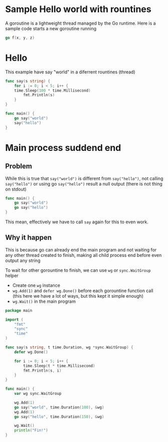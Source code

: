 # Sample Hello world with rountines

A goroutine is a lightweight thread managed by the Go runtime. Here is a sample code starts a new goroutine running

```go
go f(x, y, z)
```


# Hello

This example have say "world" in a diferrent rountines (thread)

```go
func say(s string) {
    for i := 0; i < 5; i++ {
    time.Sleep(100 * time.Millisecond)
        fmt.Println(s)
    }
}

func main() {
    go say("world")
    say("hello")
}
```

# Main process suddend end

## Problem

While this is true that `say("world")` is different from `say("hello")`, not calling `say("hello")` or using go `say("hello")` result a null output (there is not thing on stdout)

```go
func main() {
    go say("world")
    go say("hello")
}
```

This mean,  effectively we have to call `say` again for this to even work.

## Why it happen

This is because go can already end the main program and not waiting for any other thread created to finish, making all child process end before even output any string

To wait for other gorountine to finish, we can use `wg` or `sync.WaitGroup` helper
- Create one `wg` instance
- `wg.Add(1)` and `defer wg.Done()` before each gorountine function call (this here we have a lot of ways, but this kept it simple enough)
- `wg.Wait()` in the main program

```go
package main

import (
    "fmt"
    "sync"
    "time"
)

func say(s string, t time.Duration, wg *sync.WaitGroup) {
    defer wg.Done()

    for i := 0; i < 5; i++ {
        time.Sleep(t * time.Millisecond)
        fmt.Println(s, i)
    }
}

func main() {
    var wg sync.WaitGroup

    wg.Add(1)
    go say("world", time.Duration(100), &wg)
    wg.Add(1)
    go say("hello", time.Duration(150), &wg)

    wg.Wait()
    println("Fin!")
}
```
